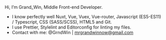 Hi, I’m Grand_Win, Middle Front-end Developer.
- I know perfectly well Nuxt, Vue, Vuex, Vue-router, Javascript (ES5-ES11) / Typescript, CSS (SASS/SCSS), HTML5 and Git.
- I use Prettier, Stylelint and Editorconfig for linting my files.
- Contact with me: @GrndWin | mrgrandwinnow@gmail.com

<!---
GrandWin/GrandWin is a ✨ special ✨ repository because its `README.md` (this file) appears on your GitHub profile.
You can click the Preview link to take a look at your changes.
--->
